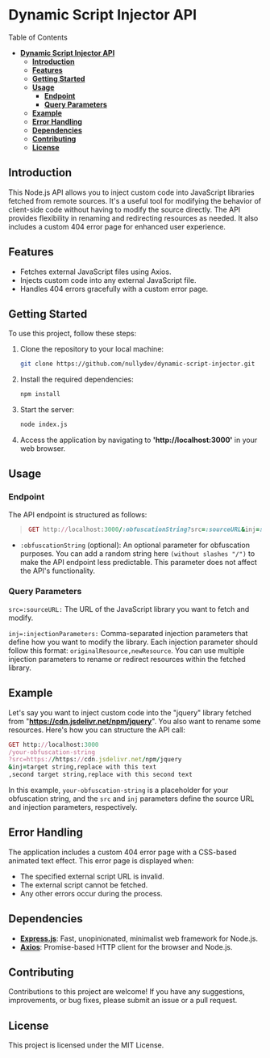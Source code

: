 # **Dynamic Script Injector API**

Table of Contents
- [**Dynamic Script Injector API**](#dynamic-script-injector-api)
  - [**Introduction**](#introduction)
  - [**Features**](#features)
  - [**Getting Started**](#getting-started)
  - [**Usage**](#usage)
    - [**Endpoint**](#endpoint)
    - [**Query Parameters**](#query-parameters)
  - [**Example**](#example)
  - [**Error Handling**](#error-handling)
  - [**Dependencies**](#dependencies)
  - [**Contributing**](#contributing)
  - [**License**](#license)

## **Introduction**

This Node.js API allows you to inject custom code into JavaScript libraries fetched from remote sources. It's a useful tool for modifying the behavior of client-side code without having to modify the source directly. The API provides flexibility in renaming and redirecting resources as needed. It also includes a custom 404 error page for enhanced user experience.

## **Features**

- Fetches external JavaScript files using Axios.
- Injects custom code into any external JavaScript file.
- Handles 404 errors gracefully with a custom error page.

## **Getting Started**

To use this project, follow these steps:

1. Clone the repository to your local machine:
    ```bash
    git clone https://github.com/nullydev/dynamic-script-injector.git
    ```
2. Install the required dependencies:
    ```bash
    npm install
    ```
3. Start the server:
    ```bash
    node index.js
    ```
4. Access the application by navigating to **'http://localhost:3000'** in your web browser.

## **Usage**

### **Endpoint**

The API endpoint is structured as follows:
> ```ruby
> GET http://localhost:3000/:obfuscationString?src=:sourceURL&inj=:injectionParameters
> ```
- `:obfuscationString` (optional): An optional parameter for obfuscation purposes. You can add a random string here `(without slashes "/")` to make the API endpoint less predictable. This parameter does not affect the API's functionality.

### **Query Parameters**
`src=:sourceURL:` The URL of the JavaScript library you want to fetch and modify.

`inj=:injectionParameters:` Comma-separated injection parameters that define how you want to modify the library. Each injection parameter should follow this format: `originalResource,newResource`. You can use multiple injection parameters to rename or redirect resources within the fetched library.

## **Example**
Let's say you want to inject custom code into the "jquery" library fetched from "**https://cdn.jsdelivr.net/npm/jquery**". You also want to rename some resources. Here's how you can structure the API call:
```ruby
GET http://localhost:3000
/your-obfuscation-string
?src=https://https://cdn.jsdelivr.net/npm/jquery
&inj=target string,replace with this text
,second target string,replace with this second text
```
In this example, `your-obfuscation-string` is a placeholder for your obfuscation string, and the `src` and `inj` parameters define the source URL and injection parameters, respectively.

## **Error Handling**
The application includes a custom 404 error page with a CSS-based animated text effect. This error page is displayed when:
- The specified external script URL is invalid.
- The external script cannot be fetched.
- Any other errors occur during the process.

## **Dependencies**
- <u>**Express.js**</u>: Fast, unopinionated, minimalist web framework for Node.js.
- <u>**Axios**</u>: Promise-based HTTP client for the browser and Node.js.

## **Contributing**
Contributions to this project are welcome! If you have any suggestions, improvements, or bug fixes, please submit an issue or a pull request.

## **License**
This project is licensed under the MIT License.
